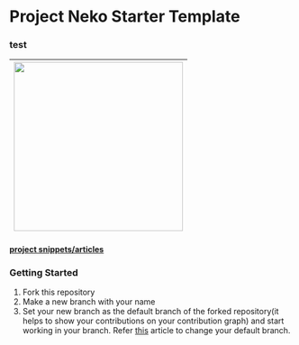 # Project Neko Starter Template
### test

<div align="center">
  
|<img src="https://user-images.githubusercontent.com/74975876/145233466-031aee46-04be-4b1d-a229-80752a58bd21.png" width="300" height="300" />|
|---|
  
</div>

#### [project snippets/articles](https://github.com/konoha-developers/project-snippets/blob/main/projects/01-project-neko/README.md)

### Getting Started

1) Fork this repository 
2) Make a new branch with your name
3) Set your new branch as the default branch of the forked repository(it helps to show your contributions on your contribution graph) and start working in your branch. Refer [this](https://docs.github.com/en/repositories/configuring-branches-and-merges-in-your-repository/managing-branches-in-your-repository/changing-the-default-branch) article to change your default branch.
